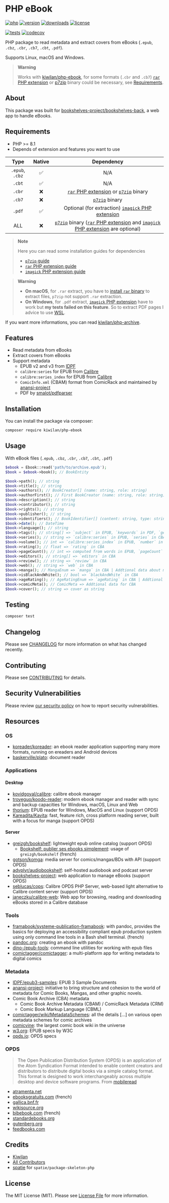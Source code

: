 # PHP eBook

[![php][php-version-src]][php-version-href]
[![version][version-src]][version-href]
[![downloads][downloads-src]][downloads-href]
[![license][license-src]][license-href]

[![tests][tests-src]][tests-href]
[![codecov][codecov-src]][codecov-href]

PHP package to read metadata and extract covers from eBooks (`.epub`, `.cbz`, `.cbr`, `.cb7`, `.cbt`, `.pdf`).

Supports Linux, macOS and Windows.

> **Warning**
>
> Works with [kiwilan/php-ebook](https://github.com/kiwilan/php-ebook), for some formats (`.cbr` and `.cb7`) [`rar` PHP extension](https://github.com/cataphract/php-rar) or [p7zip](https://www.7-zip.org/) binary could be necessary, see [Requirements](#requirements).

## About

This package was built for [bookshelves-project/bookshelves-back](https://github.com/bookshelves-project/bookshelves-back), a web app to handle eBooks.

## Requirements

-   PHP >= 8.1
-   Depends of extension and features you want to use

|      Type       | Native |                                                                                       Dependency                                                                                       |
| :-------------: | :----: | :------------------------------------------------------------------------------------------------------------------------------------------------------------------------------------: |
| `.epub`, `.cbz` |   ✅   |                                                                                          N/A                                                                                           |
|     `.cbt`      |   ✅   |                                                                                          N/A                                                                                           |
|     `.cbr`      |   ❌   |                                        [`rar` PHP extension](https://github.com/cataphract/php-rar) or [`p7zip`](https://www.7-zip.org/) binary                                        |
|     `.cb7`      |   ❌   |                                                                        [`p7zip`](https://www.7-zip.org/) binary                                                                        |
|     `.pdf`      |   ✅   |                                                Optional (for extraction) [`imagick` PHP extension](https://github.com/Imagick/imagick)                                                 |
|       ALL       |   ❌   | [`p7zip`](https://www.7-zip.org/) binary ([`rar` PHP extension](https://github.com/cataphract/php-rar) and [`imagick` PHP extension](https://github.com/Imagick/imagick) are optional) |

> **Note**
>
> Here you can read some installation guides for dependencies
>
> -   [`p7zip` guide](https://gist.github.com/ewilan-riviere/85d657f9283fa6af255531d97da5d71d)
> -   [`rar` PHP extension guide](https://gist.github.com/ewilan-riviere/3f4efd752905abe24fd1cd44412d9db9#winrar)
> -   [`imagick` PHP extension guide](https://gist.github.com/ewilan-riviere/3f4efd752905abe24fd1cd44412d9db9#imagemagick)

> **Warning**
>
> -   **On macOS**, for `.rar` extract, you have to [install `rar` binary](https://gist.github.com/ewilan-riviere/85d657f9283fa6af255531d97da5d71d#macos) to extract files, `p7zip` not support `.rar` extraction.
> -   **On Windows**, for `.pdf` extract, [`imagick` PHP extension](https://github.com/Imagick/imagick) have to work but **my tests failed on this feature**. So to extract PDF pages I advice to use [WSL](https://learn.microsoft.com/en-us/windows/wsl/install).

If you want more informations, you can read [kiwilan/php-archive](https://github.com/kiwilan/php-archive).

## Features

-   Read metadata from eBooks
-   Extract covers from eBooks
-   Support metadata
    -   EPUB v2 and v3 from [IDPF](https://idpf.org/)
    -   `calibre:series` for EPUB from [Calibre](https://calibre-ebook.com/)
    -   `calibre:series_index` for EPUB from [Calibre](https://calibre-ebook.com/)
    -   `ComicInfo.xml` (CBAM) format from ComicRack and maintained by [anansi-project](https://github.com/anansi-project/comicinfo)
    -   PDF by [smalot/pdfparser](https://github.com/smalot/pdfparser)

## Installation

You can install the package via composer:

```bash
composer require kiwilan/php-ebook
```

## Usage

With eBook files (`.epub`, `.cbz`, `.cbr`, `.cb7`, `.cbt`, `.pdf`)

```php
$ebook = Ebook::read('path/to/archive.epub');
$book = $ebook->book(); // BookEntity

$book->path(); // string
$book->title(); // string
$book->authors(); // BookCreator[] (name: string, role: string)
$book->authorFirst(); // First BookCreator (name: string, role: string)
$book->description(); // string
$book->contributor(); // string
$book->rights(); // string
$book->publisher(); // string
$book->identifiers(); // BookIdentifier[] (content: string, type: string)
$book->date(); // DateTime
$book->language(); // string
$book->tags(); // string[] => `subject` in EPUB, `keywords` in PDF, `genres` in CBA
$book->series(); // string => `calibre:series` in EPUB, `series` in CBA
$book->volume(); // int => `calibre:series_index` in EPUB, `number` in CBA
$book->rating(); // float => `rating` in CBA
$book->pageCount(); // int => computed from words in EPUB, `pageCount` in PDF, `pageCount` in CBA
$book->editors(); // string[] => `editors` in CBA
$book->review(); // string => `review` in CBA
$book->web(); // string => `web` in CBA
$book->manga(); // MangaEnum => `manga` in CBA | Addtional data about mangas
$book->isBlackAndWhite(); // bool => `blackAndWhite` in CBA
$book->ageRating(); // AgeRatingEnum => `ageRating` in CBA | Addtional data about age rating
$book->comicMeta(); // ComicMeta => Addtional data for CBA
$book->cover(); // string => cover as string
```

## Testing

```bash
composer test
```

## Changelog

Please see [CHANGELOG](CHANGELOG.md) for more information on what has changed recently.

## Contributing

Please see [CONTRIBUTING](https://github.com/spatie/.github/blob/main/CONTRIBUTING.md) for details.

## Security Vulnerabilities

Please review [our security policy](../../security/policy) on how to report security vulnerabilities.

## Resources

### OS

-   [koreader/koreader](https://github.com/koreader/koreader): an ebook reader application supporting many more formats, running on ereaders and Android devices
-   [baskerville/plato](https://github.com/baskerville/plato): document reader

### Applications

#### Desktop

-   [kovidgoyal/calibre](https://github.com/kovidgoyal/calibre): calibre ebook manager
-   [troyeguo/koodo-reader](https://github.com/troyeguo/koodo-reader): modern ebook manager and reader with sync and backup capacities for Windows, macOS, Linux and Web
-   [thorium](https://thorium.edrlab.org/): EPUB reader for Windows, MacOS and Linux (support OPDS)
-   [Kareadita/Kavita](https://github.com/Kareadita/Kavita): fast, feature rich, cross platform reading server, built with a focus for manga (support OPDS)

#### Server

-   [greizgh/bookshelf](https://gitlab.com/greizgh/bookshelf): lightweight epub online catalog (support OPDS)
    -   [Bookshelf: publier ses ebooks simplement](https://linuxfr.org/users/grzgh/journaux/bookshelf-publier-ses-ebooks-simplement): usage of `greizgh/bookshelf` (french)
-   [gotson/komga](https://github.com/gotson/komga): media server for comics/mangas/BDs with API (support OPDS)
-   [advplyr/audiobookshelf](https://github.com/advplyr/audiobookshelf): self-hosted audiobook and podcast server
-   [bookshelves-project](https://github.com/bookshelves-project): web application to manage eBooks (support OPDS)
-   [seblucas/cops](https://github.com/seblucas/cops): Calibre OPDS PHP Server, web-based light alternative to Calibre content server (support OPDS)
-   [janeczku/calibre-web](https://github.com/janeczku/calibre-web): Web app for browsing, reading and downloading eBooks stored in a Calibre database

### Tools

-   [framabook/systeme-publication-framabook](https://framagit.org/framabook/systeme-publication-framabook): with pandoc, provides the basics for deploying an accessibility compliant epub production system using only command line tools in a Bash shell terminal. (french)
-   [pandoc.org](https://pandoc.org/epub.html): creating an ebook with pandoc
-   [dino-/epub-tools](https://github.com/dino-/epub-tools): command line utilities for working with epub files
-   [comictagger/comictagger](https://github.com/comictagger/comictagger): a multi-platform app for writing metadata to digital comics

### Metadata

-   [IDPF/epub3-samples](https://github.com/IDPF/epub3-samples): EPUB 3 Sample Documents
-   [anansi-project](https://github.com/anansi-project): initiative to bring structure and cohesion to the world of metadata for Comic Books, Mangas, and other graphic novels.
-   Comic Book Archive (CBA) metadata
    -   Comic Book Archive Metadata (CBAM) / ComicRack Metadata (CRM)
    -   Comic Book Markup Language (CBML)
-   [comictagger/wiki/MetadataSchemes](https://github.com/comictagger/comictagger/wiki/MetadataSchemes): all the details [...] on various open metadata schemes for comic archives
-   [comicvine](https://comicvine.gamespot.com): the largest comic book wiki in the universe
-   [w3.org](https://www.w3.org/publishing/epub3/epub-spec.html): EPUB specs by W3C
-   [opds.io](https://specs.opds.io/): OPDS specs

### OPDS

> The Open Publication Distribution System (OPDS) is an application of the Atom Syndication Format intended to enable content creators and distributors to distribute digital books via a simple catalog format. This format is designed to work interchangeably across multiple desktop and device software programs.
> From [mobileread](https://wiki.mobileread.com/wiki/OPDS)

-   [atramenta.net](https://www.atramenta.net/)
-   [ebooksgratuits.com](https://www.ebooksgratuits.com/) (french)
-   [gallica.bnf.fr](https://gallica.bnf.fr/accueil/en/content/accueil-en?mode=desktop)
-   [wikisource.org](https://en.wikisource.org/wiki/Main_Page)
-   [bibebook.com](http://www.bibebook.com/) (french)
-   [standardebooks.org](https://standardebooks.org/)
-   [gutenberg.org](https://gutenberg.org/)
-   [feedbooks.com](https://www.feedbooks.com/)

## Credits

-   [Kiwilan](https://github.com/kiwilan)
-   [All Contributors](../../contributors)
-   [spatie](https://github.com/spatie) for `spatie/package-skeleton-php`

## License

The MIT License (MIT). Please see [License File](LICENSE.md) for more information.

[version-src]: https://img.shields.io/packagist/v/kiwilan/php-ebook.svg?style=flat-square&colorA=18181B&colorB=777BB4
[version-href]: https://packagist.org/packages/kiwilan/steward-laravel
[php-version-src]: https://img.shields.io/static/v1?style=flat-square&label=PHP&message=v8.1&color=777BB4&logo=php&logoColor=ffffff&labelColor=18181b
[php-version-href]: https://www.php.net/
[downloads-src]: https://img.shields.io/packagist/dt/kiwilan/php-ebook.svg?style=flat-square&colorA=18181B&colorB=777BB4
[downloads-href]: https://packagist.org/packages/kiwilan/php-ebook
[license-src]: https://img.shields.io/github/license/kiwilan/php-ebook.svg?style=flat-square&colorA=18181B&colorB=777BB4
[license-href]: https://github.com/kiwilan/php-ebook/blob/main/README.md
[tests-src]: https://img.shields.io/github/actions/workflow/status/kiwilan/php-ebook/run-tests.yml?branch=main&label=tests&style=flat-square&colorA=18181B
[tests-href]: https://packagist.org/packages/kiwilan/php-ebook
[codecov-src]: https://codecov.io/gh/kiwilan/php-ebook/branch/main/graph/badge.svg?token=P9XIK2KV9G
[codecov-href]: https://codecov.io/gh/kiwilan/php-ebook
